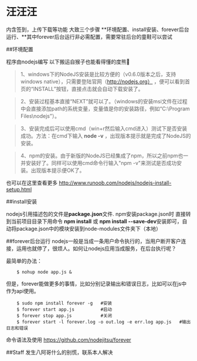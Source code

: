 # 汪汪汪
内含签到，上传下载等功能
大致三个步骤 **环境配置、install安装、forever后台运行、**其中forever后台运行非必需配置，需要常驻后台的童鞋可以尝试

##环境配置

程序由nodejs编写 以下搬运自猴子也能看得懂的度熊🐻
>1、windows下的NodeJS安装是比较方便的（v0.6.0版本之后，支持windows native），只需要登陆官网（http://nodejs.org）
，便可以看到首页的“INSTALL”按钮，直接点击就会自动下载安装了。

>2、安装过程基本直接“NEXT”就可以了。（windows的安装msi文件在过程中会直接添加path的系统变量，变量值是你的安装路径，例如“C:\Program Files\nodejs”）。

>3、安装完成后可以使用cmd（win+r然后输入cmd进入）测试下是否安装成功。方法：在cmd下输入
**node -v** ，出现版本提示就是完成了NodeJS的安装。

>4、npm的安装。由于新版的NodeJS已经集成了npm，所以之前npm也一并安装好了。同样可以使用cmd命令行输入"npm -v"来测试是否成功安装。出现版本提示便OK了。

也可以在这里查看更多 http://www.runoob.com/nodejs/nodejs-install-setup.html

##install安装

nodejs引用描述包的文件是**package.json**文件.
npm安装package.json时  直接转到当前项目目录下用命令
**npm install** 
或
**npm install --save-dev**安装即可，自动将package.json中的模块安装到node-modules文件夹下（本地）

##forever后台运行
 nodejs一般是当成一条用户命令执行的，当用户断开客户连接，运用也就停了，很烦人。如何让nodejs应用当成服务，在后台执行呢？

最简单的办法：

        $ nohup node app.js &
但是，forever能做更多的事情，比如分别记录输出和错误日志，比如可以在js中作为api使用。

        $ sudo npm install forever -g   #安装
        $ forever start app.js          #启动
        $ forever stop app.js           #关闭
        $ forever start -l forever.log -o out.log -e err.log app.js   #输出日志和错误

命令语法及使用 https://github.com/nodejitsu/forever

##Staff
发生八阿哥什么的别慌，联系本人解决

